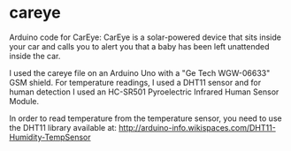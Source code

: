 careye
======

Arduino code for CarEye: CarEye is a solar-powered device that sits inside your car and calls you to alert you that a baby has been left unattended inside the car.

I used the careye file on an Arduino Uno with a "Ge Tech WGW-06633" GSM shield. For temperature readings, I used a DHT11 sensor and for human detection I used an HC-SR501 Pyroelectric Infrared Human Sensor Module.

In order to read temperature from the temperature sensor, you need to use the DHT11 library available at: 
http://arduino-info.wikispaces.com/DHT11-Humidity-TempSensor
